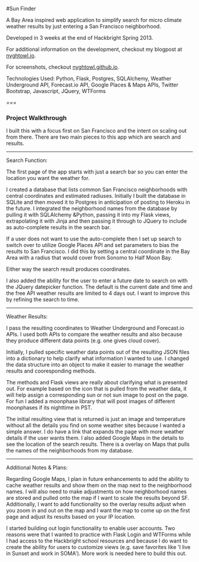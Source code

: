 #Sun Finder

A Bay Area inspired web application to simplify search for micro climate weather results by just entering a San Francisco neighborhood. 

Developed in 3 weeks at the end of Hackbright Spring 2013.

For additional information on the development, checkout my blogpost at [nyghtowl.io](http://nyghtowl.io/category/hackbright/sun-finder/).

For screenshots, checkout [nyghtowl.github.io](http://nyghtowl.github.io/).

Technologies Used:
Python, Flask, Postgres, SQLAlchemy, Weather Underground API, Forecast.io API, Google Places & Maps APIs, Twitter Bootstrap, Javascript, JQuery, WTForms

===
### Project Walkthrough

I built this with a focus first on San Francisco and the intent on scaling out from there. There are two main pieces to this app which are search and results.

---
Search Function:

The first page of the app starts with just a search bar so you can enter the location you want the weather for. 

I created a database that lists common San Francisco neighborhoods with central coordinates and estimated radiuses. Initially I built the database in SQLite and then moved it to Postgres in anticipation of posting to Heroku in the future. I integrated the neighborhood names from the database by pulling it with SQLAlchemy &Python, passing it into my Flask views, extrapolating it with Jinja and then passing it through to JQuery to include as auto-complete results in the search bar.

If a user does not want to use the auto-complete then I set up search to switch over to utilize Google Places API and set parameters to bias the results to San Francisco. I did this by setting a central coordinate in the Bay Area with a radius that would cover from Sonomo to Half Moon Bay.

Either way the search result produces coordinates.

I also added the ability for the user to enter a future date to search on with the JQuery datepicker function. The default is the current date and time and the free API weather results are limited to 4 days out. I want to improve this by refining the search to time.

---
Weather Results:

I pass the resulting coordinates to Weather Underground and Forecast.io APIs. I used both APIs to compare the weather results and also because they produce different data points (e.g. one gives cloud cover). 

Initially, I pulled specific weather data points out of the resulting JSON files into a dictionary to help clarify what information I wanted to use. I changed the data structure into an object to make it easier to manage the weather results and cooresponding methods.

The methods and Flask views are really about clarifying what is presented out. For example based on the icon that is pulled from the weather data, it will help assign a corresponding sun or not sun image to post on the page. For fun I added a moonphase library that will post images of different moonphases if its nighttime in PST.

The initial resulting view that is returned is just an image and temperature without all the details you find on some weather sites because I wanted a simple answer. I do have a link that expands the page with more weather details if the user wants them. I also added Google Maps in the details to see the location of the search results. There is a overlay on Maps that pulls the names of the neighborhoods from my database.

---
Additional Notes & Plans:

Regarding Google Maps, I plan in future enhancements to add the ability to cache weather results and show them on the map next to the neighborhood names. I will also need to make adjustments on how neighborhood names are stored and pulled onto the map if I want to scale the results beyond SF. Additionally, I want to add functionality so the overlay results adjust when you zoom in and out on the map and I want the map to come up on the first page and adjust its results based on your IP location.

I started building out login functionality to enable user accounts. Two reasons were that I wanted to practice with Flask Login and WTForms while I had access to the Hackbright school resources and because I do want to create the ability for users to customize views (e.g. save favorites like 'I live in Sunset and work in SOMA'). More work is needed here to build this out.
